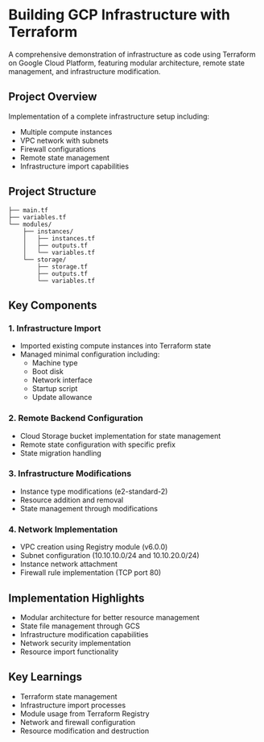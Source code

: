 # Building GCP Infrastructure with Terraform
A comprehensive demonstration of infrastructure as code using Terraform on Google Cloud Platform, featuring modular architecture, remote state management, and infrastructure modification.

## Project Overview
Implementation of a complete infrastructure setup including:
- Multiple compute instances
- VPC network with subnets
- Firewall configurations
- Remote state management
- Infrastructure import capabilities

## Project Structure
```
├── main.tf
├── variables.tf
└── modules/
    ├── instances/
    │   ├── instances.tf
    │   ├── outputs.tf
    │   └── variables.tf
    └── storage/
        ├── storage.tf
        ├── outputs.tf
        └── variables.tf
```

## Key Components

### 1. Infrastructure Import
- Imported existing compute instances into Terraform state
- Managed minimal configuration including:
  - Machine type
  - Boot disk
  - Network interface
  - Startup script
  - Update allowance

### 2. Remote Backend Configuration
- Cloud Storage bucket implementation for state management
- Remote state configuration with specific prefix
- State migration handling

### 3. Infrastructure Modifications
- Instance type modifications (e2-standard-2)
- Resource addition and removal
- State management through modifications

### 4. Network Implementation
- VPC creation using Registry module (v6.0.0)
- Subnet configuration (10.10.10.0/24 and 10.10.20.0/24)
- Instance network attachment
- Firewall rule implementation (TCP port 80)

## Implementation Highlights
- Modular architecture for better resource management
- State file management through GCS
- Infrastructure modification capabilities
- Network security implementation
- Resource import functionality

## Key Learnings
- Terraform state management
- Infrastructure import processes
- Module usage from Terraform Registry
- Network and firewall configuration
- Resource modification and destruction
